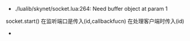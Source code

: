 * ./lualib/skynet/socket.lua:264: Need buffer object at param 1

socket.start()
在监听端口是传入(id,callbackfucn)
在处理客户端时传入(id)

* 